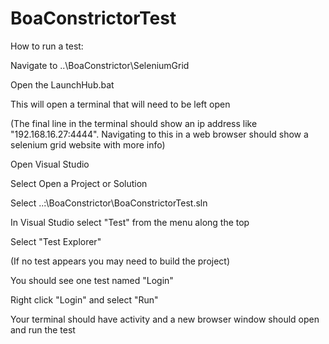# BoaConstrictorTest
How to run a test:

Navigate to ..\BoaConstrictor\SeleniumGrid

Open the LaunchHub.bat

This will open a terminal that will need to be left open

(The final line in the terminal should show an ip address like "192.168.16.27:4444". Navigating to this in a web browser should show a selenium grid website with more info)

Open Visual Studio

Select Open a Project or Solution

Select ..:\BoaConstrictor\BoaConstrictorTest.sln

In Visual Studio select "Test" from the menu along the top

Select "Test Explorer"

(If no test appears you may need to build the project)

You should see one test named "Login"

Right click "Login" and select "Run"

Your terminal should have activity and a new browser window should open and run the test


